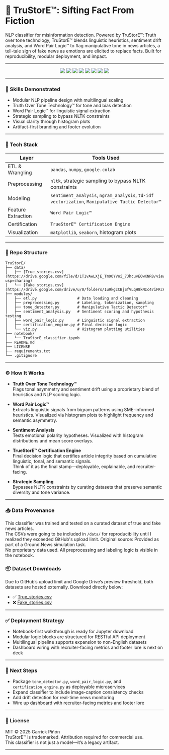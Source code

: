 # 📰 TruStorE™: Sifting Fact From Fiction

NLP classifier for misinformation detection. Powered by TruStorE™: Truth over tone technology, TruStorE™ blends linguistic heuristics, sentiment drift analysis, and Word Pair Logic™ to flag manipulative tone in news articles, a tell-tale sign of fake news as emotions are elicited to replace facts.  Built for reproducibility, modular deployment, and impact.

---

<p align="center">
  <img src="https://img.shields.io/badge/NLP-Multilingual-blueviolet" />
  <img src="https://img.shields.io/badge/Sentiment%20Analysis-✓-green" />
  <img src="https://img.shields.io/badge/Word%20Pair%20Logic™-Custom%20Heuristics-orange" />
  <img src="https://img.shields.io/badge/Manipulative%20Tactic%20Detector™-Proprietary-red" />
  <img src="https://img.shields.io/badge/TrueStorE™-Certified-lightgrey" />
  <img src="https://img.shields.io/badge/EDA-Pandas%20%7C%20NumPy-yellow" />
  <img src="https://img.shields.io/badge/Visualization-Matplotlib%20%7C%20Seaborn-blue" />
  <img src="https://img.shields.io/badge/Deployment-Notebook%20%7C%20Modular%20API-brightgreen" />
</p>


---

### 🧪 Skills Demonstrated

- Modular NLP pipeline design with multilingual scaling  
- Truth Over Tone Technology™ for tone and bias detection  
- Word Pair Logic™ for linguistic signal extraction  
- Strategic sampling to bypass NLTK constraints  
- Visual clarity through histogram plots  
- Artifact-first branding and footer evolution  

---

### 🧰 Tech Stack

| Layer             | Tools Used                                                                 |
|------------------|------------------------------------------------------------------------------|
| ETL & Wrangling  | `pandas`, `numpy`, `google.colab`                                           |
| Preprocessing    | `nltk`, strategic sampling to bypass NLTK constraints                       |
| Modeling         | `sentiment_analysis`, `ngram_analysis`, `td-idf vectorization`, `Manipulative Tactic Detector™` |
| Feature Extraction | `Word Pair Logic™`                                                        |
| Certification    | `TrueStorE™ Certification Engine`                                           |
| Visualization    | `matplotlib`, `seaborn`, histogram plots                                    |

---

### 📁 Repo Structure

```
TruStorE/  
├── data/  
│   ├── [True_stories.csv](https://drive.google.com/file/d/1T1vAwLXjE_Tm9OYVoi_7JhcuvEGwKNR8/view?usp=sharing)  
│   └── [Fake_stories.csv](https://drive.google.com/drive/u/0/folders/1u9kgcCBjSfVLqH8kNIc47iFKcKiqxEPV)  
├── modules/  
│   ├── etl.py                  # Data loading and cleaning  
│   ├── preprocessing.py        # Labeling, tokenization, sampling  
│   ├── tone_detector.py        # Manipulative Tactic Detector™  
│   ├── sentiment_analysis.py   # Sentiment scoring and hypothesis testing  
│   ├── word_pair_logic.py      # Linguistic signal extraction  
│   ├── certification_engine.py # Final decision logic  
│   └── viz.py                  # Histogram plotting utilities  
├── notebook/  
│   └── TruStorE_classifier.ipynb  
├── README.md  
├── LICENSE  
├── requirements.txt  
└── .gitignore  
```

---

### ⚙️ How It Works

- **Truth Over Tone Technology™**  
  Flags tonal asymmetry and sentiment drift using a proprietary blend of heuristics and NLP scoring logic.

- **Word Pair Logic™**  
  Extracts linguistic signals from bigram patterns using SME-informed heuristics. Visualized via histogram plots to highlight frequency and semantic asymmetry.

- **Sentiment Analysis**  
  Tests emotional polarity hypotheses. Visualized with histogram distributions and mean score overlays.

- **TrueStorE™ Certification Engine**  
  Final decision logic that certifies article integrity based on cumulative linguistic, tonal, and semantic signals.  
  Think of it as the final stamp—deployable, explainable, and recruiter-facing.

- **Strategic Sampling**  
  Bypasses NLTK constraints by curating datasets that preserve semantic diversity and tone variance.

---

### 📥 Data Provenance

This classifier was trained and tested on a curated dataset of true and fake news articles.  
The CSVs were going to be included in `/data/` for reproducibility until I realized they exceeded GitHub's upload limit. 
Original source: Provided as part of a Ground.News simulation task.  
No proprietary data used. All preprocessing and labeling logic is visible in the notebook.

### 📦 Dataset Downloads  
Due to GitHub’s upload limit and Google Drive’s preview threshold, both datasets are hosted externally. Download directly below:

- ✅ [True_stories.csv](https://drive.google.com/file/d/1T1vAwLXjE_Tm9OYVoi_7JhcuvEGwKNR8/view?usp=sharing)  
- ❌ [Fake_stories.csv](https://drive.google.com/drive/u/0/folders/1u9kgcCBjSfVLqH8kNIc47iFKcKiqxEPV)


---


### ✅ Deployment Strategy

- Notebook-first walkthrough is ready for Jupyter download  
- Modular logic blocks are structured for RESTful API deployment  
- Multilingual pipeline supports expansion to non-English datasets  
- Dashboard wiring with recruiter-facing metrics and footer lore is next on deck  

---

### 👣 Next Steps

- Package `tone_detector.py`, `word_pair_logic.py`, and `certification_engine.py` as deployable microservices  
- Expand classifier to include image-caption consistency checks  
- Add drift detection for real-time news monitoring  
- Wire up dashboard with recruiter-facing metrics and footer lore  

---

### 🧾 License

MIT © 2025 Garrick Piñón  
TruStorE™ is trademarked. Attribution required for commercial use.  
This classifier is not just a model—it’s a legacy artifact.

---
